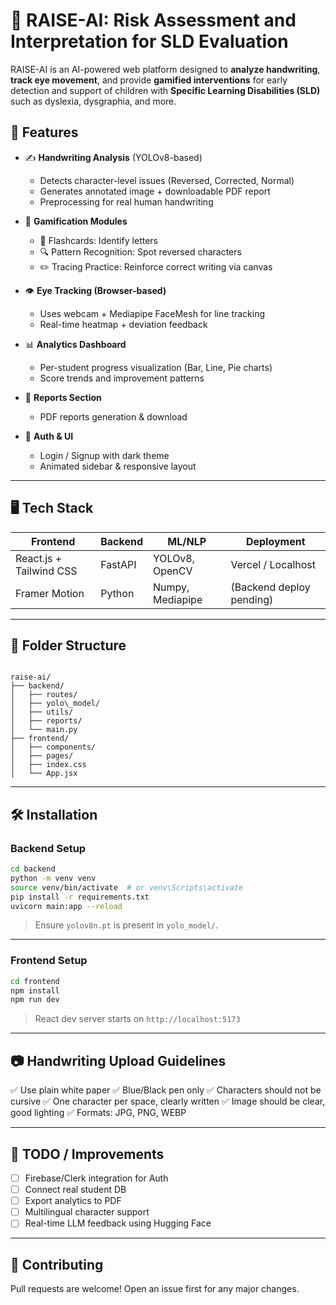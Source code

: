 # 🧠 RAISE-AI: Risk Assessment and Interpretation for SLD Evaluation

RAISE-AI is an AI-powered web platform designed to **analyze handwriting**, **track eye movement**, and provide **gamified interventions** for early detection and support of children with **Specific Learning Disabilities (SLD)** such as dyslexia, dysgraphia, and more.

## 🚀 Features

- ✍️ **Handwriting Analysis** (YOLOv8-based)
  - Detects character-level issues (Reversed, Corrected, Normal)
  - Generates annotated image + downloadable PDF report
  - Preprocessing for real human handwriting

- 🎯 **Gamification Modules**
  - 🧠 Flashcards: Identify letters
  - 🔍 Pattern Recognition: Spot reversed characters
  - ✏️ Tracing Practice: Reinforce correct writing via canvas

- 👁 **Eye Tracking (Browser-based)**
  - Uses webcam + Mediapipe FaceMesh for line tracking
  - Real-time heatmap + deviation feedback

- 📊 **Analytics Dashboard**
  - Per-student progress visualization (Bar, Line, Pie charts)
  - Score trends and improvement patterns

- 🧾 **Reports Section**
  - PDF reports generation & download

- 🔐 **Auth & UI**
  - Login / Signup with dark theme
  - Animated sidebar & responsive layout

---

## 🖥️ Tech Stack

| Frontend | Backend | ML/NLP | Deployment |
|---------|---------|--------|-------------|
| React.js + Tailwind CSS | FastAPI | YOLOv8, OpenCV | Vercel / Localhost |
| Framer Motion | Python | Numpy, Mediapipe | (Backend deploy pending) |

---

## 🧱 Folder Structure

```

raise-ai/
├── backend/
│   ├── routes/
│   ├── yolo\_model/
│   ├── utils/
│   ├── reports/
│   └── main.py
├── frontend/
│   ├── components/
│   ├── pages/
│   ├── index.css
│   └── App.jsx

````

---

## 🛠️ Installation

### Backend Setup

```bash
cd backend
python -m venv venv
source venv/bin/activate  # or venv\Scripts\activate
pip install -r requirements.txt
uvicorn main:app --reload
````

> Ensure `yolov8n.pt` is present in `yolo_model/`.

---

### Frontend Setup

```bash
cd frontend
npm install
npm run dev
```

> React dev server starts on `http://localhost:5173`

---

## 📷 Handwriting Upload Guidelines

✅ Use plain white paper
✅ Blue/Black pen only
✅ Characters should not be cursive
✅ One character per space, clearly written
✅ Image should be clear, good lighting
✅ Formats: JPG, PNG, WEBP

---

## 📌 TODO / Improvements

* [ ] Firebase/Clerk integration for Auth
* [ ] Connect real student DB
* [ ] Export analytics to PDF
* [ ] Multilingual character support
* [ ] Real-time LLM feedback using Hugging Face

---

## 🤝 Contributing

Pull requests are welcome! Open an issue first for any major changes.
